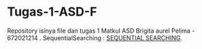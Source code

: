 # Tugas-1-ASD-F
Repository isinya file dan tugas 1 Matkul ASD Brigita aurel Pelima - 672021214
.
SequentialSearching : <a href="https://github.com/Brigita-aurel/Tugas-1-ASD-F/blob/main/Sequential%20Searching%20(%20linear%20).c">SEQUENTIAL SEARCHING</a>.

